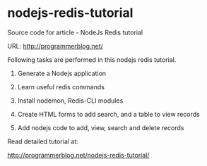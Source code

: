 # nodejs-redis-tutorial
Source code for article - NodeJs Redis tutorial

URL: http://programmerblog.net/

Following tasks are performed in this nodejs redis tutorial.

  1. Generate a Nodejs application

  2. Learn useful redis commands

  2. Install nodemon, Redis-CLI modules

  3. Create HTML forms to add search, and a table to view records

  4. Add nodejs code to add, view, search and delete records

Read detailed tutorial at:

http://programmerblog.net/nodejs-redis-tutorial/

